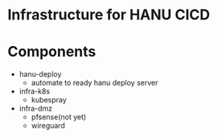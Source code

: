 # Infrastructure for HANU CICD 

# Components
* hanu-deploy
  * automate to ready hanu deploy server
* infra-k8s
  * kubespray
* infra-dmz
  * pfsense(not yet)
  * wireguard
 

